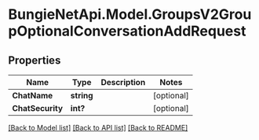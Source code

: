 # BungieNetApi.Model.GroupsV2GroupOptionalConversationAddRequest
## Properties

Name | Type | Description | Notes
------------ | ------------- | ------------- | -------------
**ChatName** | **string** |  | [optional] 
**ChatSecurity** | **int?** |  | [optional] 

[[Back to Model list]](../README.md#documentation-for-models) [[Back to API list]](../README.md#documentation-for-api-endpoints) [[Back to README]](../README.md)

